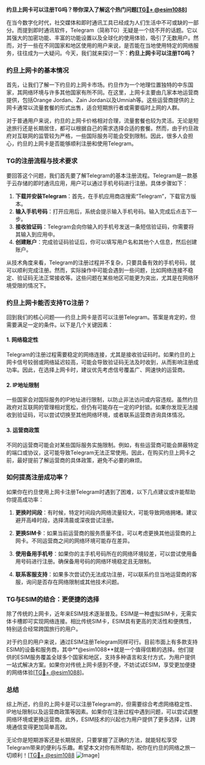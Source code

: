 **约旦上网卡可以注册TG吗？带你深入了解这个热门问题[[TG💪+ @esim1088](https://t.me/s/esim1088)]**

在当今数字化时代，社交媒体和即时通讯工具已经成为人们生活中不可或缺的一部分。而提到即时通讯软件，Telegram（简称TG）无疑是一个绕不开的话题。它以其强大的加密功能、丰富的功能设置以及全球化的使用体验，吸引了无数用户。然而，对于一些在不同国家和地区使用的用户来说，是否能在当地使用特定的网络服务，往往成为一大疑问。今天，我们就来探讨一下：**约旦上网卡可以注册TG吗？**

### 约旦上网卡的基本情况

首先，让我们了解一下约旦的上网卡市场。约旦作为一个地理位置独特的中东国家，其网络环境与许多其他国家有所不同。在这里，上网卡主要由几家本地运营商提供，包括Orange Jordan、Zain Jordan以及Umniah等。这些运营商提供的上网卡通常以流量套餐的形式出售，适合短期旅行者或需要临时上网的人群。

对于普通用户来说，约旦的上网卡价格相对合理，流量套餐也较为灵活。无论是短途旅行还是长期居住，都可以根据自己的需求选择合适的套餐。然而，由于约旦政府对互联网的监管较为严格，一些国际服务可能会受到限制。因此，很多人会担心，约旦的上网卡是否能够顺利注册和使用Telegram。

### TG的注册流程与技术要求

要回答这个问题，我们首先要了解Telegram的基本注册流程。Telegram是一款基于云存储的即时通讯应用，用户可以通过手机号码进行注册。具体步骤如下：

1. **下载并安装Telegram**：首先，在手机应用商店搜索“Telegram”，下载官方版本。
2. **输入手机号码**：打开应用后，系统会提示输入手机号码。输入完成后点击下一步。
3. **接收验证码**：Telegram会向你输入的手机号发送一条短信验证码，你需要将其输入到应用中。
4. **创建账户**：完成验证码验证后，你可以填写用户名和其他个人信息，然后创建账户。

从技术角度来看，Telegram的注册过程并不复杂，只要具备有效的手机号码，就可以顺利完成注册。然而，实际操作中可能会遇到一些问题，比如网络连接不稳定、验证码无法正常接收等。这些问题在某些地区可能更为突出，尤其是在网络环境受限的情况下。

### 约旦上网卡能否支持TG注册？

回到我们的核心问题——约旦上网卡是否可以注册Telegram。答案是肯定的，但需要满足一定的条件。以下是几个关键因素：

#### 1. **网络稳定性**
Telegram的注册过程需要稳定的网络连接，尤其是接收验证码时。如果约旦的上网卡信号较弱或网络延迟较高，可能会导致验证码无法及时收到，从而影响注册成功率。因此，在选择上网卡时，建议优先考虑信号覆盖广、网速快的运营商。

#### 2. **IP地址限制**
一些国家会对国际服务的IP地址进行限制，以防止非法访问或内容违规。虽然约旦政府对互联网的管理相对宽松，但仍有可能存在一定的IP封锁。如果你发现无法接收到验证码，可以尝试切换至其他网络环境，或者联系运营商咨询具体情况。

#### 3. **运营商政策**
不同的运营商可能会对某些国际服务实施限制。例如，有些运营商可能会屏蔽特定的端口或协议，这可能导致Telegram无法正常使用。因此，在购买约旦上网卡之前，最好提前了解运营商的具体政策，避免不必要的麻烦。

### 如何提高注册成功率？

如果你在约旦使用上网卡注册Telegram时遇到了困难，以下几点建议或许能帮助你提高成功率：

1. **更换时间段**：有时候，特定时间段内网络流量较大，可能导致网络拥堵。建议避开高峰时段，选择清晨或深夜尝试注册。
   
2. **更换SIM卡**：如果当前运营商的服务质量不佳，可以考虑更换其他运营商的上网卡。不同运营商之间的网络环境可能存在差异。

3. **使用备用手机号**：如果你的主手机号码所在的网络环境较差，可以尝试使用备用号码进行注册。确保备用号码的网络环境稳定且无限制。

4. **联系客服支持**：如果多次尝试仍无法成功注册，可以联系约旦当地运营商的客服，询问是否存在网络限制或其他技术问题。

### TG与ESIM的结合：更便捷的选择

除了传统的上网卡，近年来ESIM技术逐渐普及。ESIM是一种虚拟SIM卡，无需实体卡槽即可实现网络连接。相比传统SIM卡，ESIM具有更高的灵活性和便携性，特别适合经常跨国旅行的用户。

对于约旦的用户来说，通过ESIM注册Telegram同样可行。目前市面上有多款支持ESIM的设备和服务商，其中**@esim1088**就是一个值得信赖的选择。他们提供的ESIM服务覆盖全球多个国家和地区，支持多种语言和支付方式，为用户提供一站式解决方案。如果你对传统上网卡感到不便，不妨试试ESIM，享受更加便捷的网络体验[[TG💪+ @esim1088](https://t.me/s/esim1088)]。

### 总结

综上所述，约旦的上网卡是可以注册Telegram的，但需要综合考虑网络稳定性、IP地址限制以及运营商政策等因素。如果你在注册过程中遇到问题，可以尝试调整网络环境或更换运营商。此外，ESIM技术的兴起也为用户提供了更多选择，让跨境通信变得更加简单高效。

无论你是短期游客还是长期居民，只要掌握了正确的方法，就能轻松享受Telegram带来的便利与乐趣。希望本文对你有所帮助，祝你在约旦的网络之旅一切顺利！[[TG💪+ @esim1088](https://t.me/s/esim1088) ![Image](https://i.postimg.cc/4NQfJmqS/Snipaste-2025-05-13-00-14-12.png)]